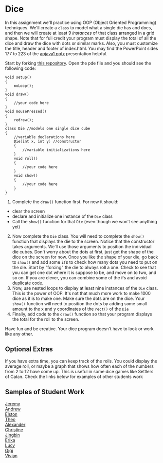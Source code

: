 Dice
====

In this assignment we'll practice using OOP (Object Oriented Programming) techniques. We'll create a `class` to model what a single die has and does, and then we will create at least 9 *instances* of that class arranged in a grid shape. Note that for full credit your program must display the total of all the dice and draw the dice with dots or similar marks. Also, you must customize the title, header and footer of index.html. You may find the PowerPoint sides 177 to 223 of the [apjava1.pptx](https://drive.google.com/open?id=0Bz2ZkT6qWPYTVkF4Q19aZ3dfdk0) presentation helpful.

Start by forking [this repository](https://github.com/LowellSampleClass/). Open the pde file and you should see the following code:

	void setup()
	{
	    noLoop();
	}
	void draw()
	{
	    //your code here
	}
	void mousePressed()
	{
	    redraw();
	}
	class Die //models one single dice cube
	{
	    //variable declarations here
	    Die(int x, int y) //constructor
	    {
	        //variable initializations here
	    }
	    void roll()
	    {
	        //your code here
	    }
	    void show()
	    {
	        //your code here
	    }
	}


1. Complete the `draw()` function first. For now it should:  
  - clear the screen
  - declare and initialize one instance of the `Die` class
  - Call the `show()` function for that `Die` (even though we won't see anything yet)
2. Now complete the `Die` class. You will need to complete the `show()` function that displays the die to the screen. Notice that the constructor takes arguments. We'll use those arguments to position the individual die cubes. Don't worry about the dots at first, just get the shape of the dice on the screen for now. Once you like the shape of your die, go back to `show()` and add some `if`s to check how many dots you need to put on the die. Start by "forcing" the die to always roll a one. Check to see that you can get one dot where it is suppose to be, and move on to two, and so on. If you are clever, you can combine some of the ifs and avoid duplicate code. 
3. Now, use nested loops to display at least nine instances of the `Die` class. This is the power of OOP. It's not that much more work to make 1000 dice as it is to make one. Make sure the dots are on the dice. Your `show()` function will need to position the dots by adding some small amount to the x and y coordinates of the `rect()` of the `Die`
4. Finally, add code to the `draw()` function so that your program displays the total for the roll to the screen.  

Have fun and be creative. Your dice program doesn't have to look or work like any other.  

Optional Extras
---------------

If you have extra time, you can keep track of the rolls. You could display the average roll, or maybe a graph that shows how often each of the numbers from 2 to 12 have come up. This is useful in some dice games like Settlers of Catan. Check the links below for examples of other students work

Samples of Student Work
-----------------------
[Jeremy](http://gitrektapcs.github.io/Dice/)  
[Andrew](http://frostytimp.github.io/Dice/)  
[Elston](http://458elma.github.io/Dice/)  
[Theo](http://awesomestickman.github.io/Dice/)  
[Alexander](http://alzhu1.github.io/Dice/)  
[Christine](http://christinechao.github.io/Dice/)     
[Jingbin](http://ben441318936.github.io/Dice/)  
[Erika](http://bekutaa.github.io/Dice/)  
[Lucy](http://luchen825.github.io/Dice/)  
[Gigi](http://gigibyte327.github.io/Dice/)  
[Vivian](http://vivianlam.github.io/Dice/)
